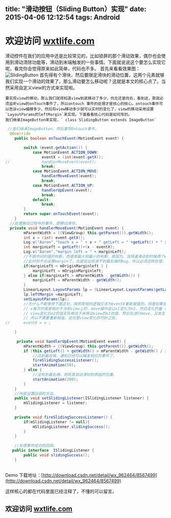 title: "滑动按钮（Sliding Button）实现"
date: 2015-04-06 12:12:54
tags: Android
---
# 欢迎访问 [wxtlife.com](http://www.wxtlife.com)
滑动控件在我们的应用中还是比较常见的，比如锁屏的那个滑动效果，偶尔也会使用到滑动清除功能等，滑动到末端触发的一些事情。下面就说说这个要怎么实现它呢，看完你会觉得原来如此简单，代码也不多。
    首先来看看效果图：
    ![SlidingButton](/img/sliding_button.jpg)
首先得有个滑块，然后要限定滑块的滑动位置，这两个元素就够我们实现一个滑动的效果了，那么滑动要怎么移动呢？这就是本文的核心点了。当然采用自定义view的方式来实现啦。
<!-- more --> 
    要实现view的移动，那么我们就得知道view到底移动了多少，向左还是向右，看到这，那就必须监听view的onTouch事件了，所以ontouch 事件的处理才是核心的核心。ontouch事件可以告诉view偏移多少，然后将view移动多少就可以实时的变化了，view的移动采用设置`LayoutParams的leftMargin`来实现。下面看看核心代码是如何写的。
    我们继承ImageButton来实现，` class SlidingButton extends ImageButton`
        
```java
 //我们继承ImageButton，然后重写Ontouch事件。
  @Override
    public boolean onTouchEvent(MotionEvent event) {

        switch (event.getAction()) {
            case MotionEvent.ACTION_DOWN:
                eventX = (int)event.getX();
//              handlerMoveEvent(event);
                break;
            case MotionEvent.ACTION_MOVE:
                handlerMoveEvent(event);
                break;
            case MotionEvent.ACTION_UP:
                handlerUpEvent(event);
                break;
            default:
                break;
        }
        return super.onTouchEvent(event);
    }
  //处理移动过程中的事件，即移动滑块。 
  private void handlerMoveEvent(MotionEvent event) {
        mParentWidth = ((ViewGroup) this.getParent()).getWidth();
        int x = (int) event.getX();
        Log.v("Aaron","touch x = " + x + " getLeft = " +getLeft() + " x dist = " + (x - eventX) );
        int marginLeft = getLeft()+(x - eventX);
        Log.v("Aaron","margin left = " + marginLeft);
        //不做中间的值的判断，而使用最大和最小的判断，是因为，当快速滑动到时候两个evevtX的距离会很远，会瞬间超过最大值，
        //此时则不会设置margin了，也就会出现滑不到最右端的bug。所以必须这样处理。
        if(marginLeft < mOriginMarginleft ) {
            marginLeft = mOriginMarginleft;
        } else if(marginLeft > mParentWidth - getWidth()) {
            marginLeft = mParentWidth - getWidth();
        }
        LinearLayout.LayoutParams lp = (LinearLayout.LayoutParams)getLayoutParams();
        lp.leftMargin =marginLeft;
        setLayoutParams(lp);
        //为什么不能使用下面这句，按照常规的逻辑应该为eventX重新赋值的，但是如果加上上面那句就会发现有问题了，弄清楚这个也就弄处理它是怎么滑动的了。
        // x每次的值是相对于当前view上的，move操作会让x1变化为x2，然后变化的量（x2-x1）将其设置为view的margin，这时view位置变化了，
        // view变化后x2的值实际相当于未移动view的x1的值，然后在进行move，又发生偏移，回到上面的逻辑，也就是说偏移量margin相当于重置了x的值。
        // 所以不需要重新赋值，这也是view变化的巧妙之处。
//      eventX = x ;

    }   
    
     private void handlerUpEvent(MotionEvent event) {
        mParentWidth = ((ViewGroup) this.getParent()).getWidth();
        if (this.getLeft() + getWidth() > mParentWidth - getWidth() / 2) {
            //达到最右端，通知已经可以触发相应的事件了。
            fireSlidingSuccessListener();
            startAnimation(50);
        } else {
            //没有到最右端，则将其自动滑动到原始的位置。
            startAnimation(200);
        }
    }
    //外部设置回调的方法。
    public void setSlidingListener(ISlidingListener listener) {
        mSlidingListener = listener;
    }
    
    private void fireSlidingSuccessListener() {
        if(mSlidingListener != null){
            mSlidingListener.slidingSuccess();
        }
    }
    
    //处理事件成功的回调。
   public interface  ISlidingListener {
        public void slidingSuccess();
    }
    
```
Demo 下载地址：[http://download.csdn.net/detail/wx_962464/8567499](http://download.csdn.net/detail/wx_962464/8567499)

这样核心的都在代码里面已经注释了，不懂的可以留言。

## 欢迎访问 [wxtlife.com](http://wxtlife.com)